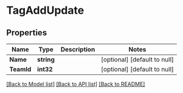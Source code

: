 # TagAddUpdate

## Properties
Name | Type | Description | Notes
------------ | ------------- | ------------- | -------------
**Name** | **string** |  | [optional] [default to null]
**TeamId** | **int32** |  | [optional] [default to null]

[[Back to Model list]](../README.md#documentation-for-models) [[Back to API list]](../README.md#documentation-for-api-endpoints) [[Back to README]](../README.md)


